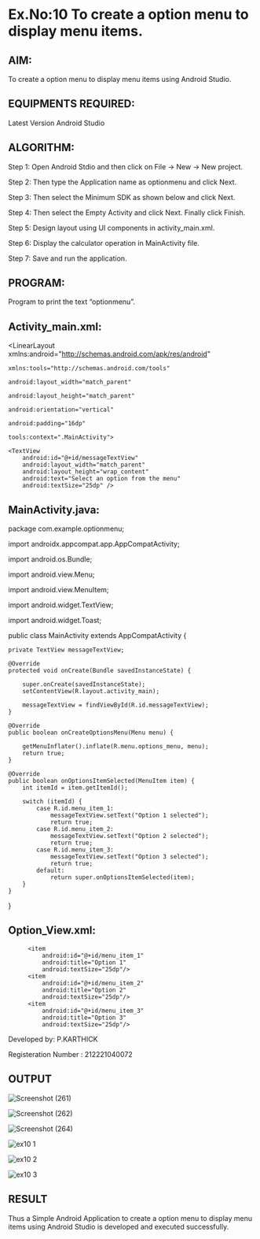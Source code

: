 # Ex.No:10 To create a option menu to display menu items.


## AIM:

To create a option menu to display menu items using Android Studio.

## EQUIPMENTS REQUIRED:

Latest Version Android Studio

## ALGORITHM:
Step 1: Open Android Stdio and then click on File -> New -> New project.

Step 2: Then type the Application name as optionmenu and click Next.

Step 3: Then select the Minimum SDK as shown below and click Next.

Step 4: Then select the Empty Activity and click Next. Finally click Finish.

Step 5: Design layout using UI components in activity_main.xml.

Step 6: Display the calculator operation in MainActivity file.

Step 7: Save and run the application.


## PROGRAM:
Program to print the text “optionmenu”.

## Activity_main.xml:
<LinearLayout xmlns:android="http://schemas.android.com/apk/res/android"
              
    xmlns:tools="http://schemas.android.com/tools"
              
    android:layout_width="match_parent"
              
    android:layout_height="match_parent"
              
    android:orientation="vertical"
              
    android:padding="16dp"
              
    tools:context=".MainActivity">

    <TextView
        android:id="@+id/messageTextView"
        android:layout_width="match_parent"
        android:layout_height="wrap_content"
        android:text="Select an option from the menu"
        android:textSize="25dp" />

</LinearLayout>

## MainActivity.java:
package com.example.optionmenu;

import androidx.appcompat.app.AppCompatActivity;

import android.os.Bundle;

import android.view.Menu;

import android.view.MenuItem;

import android.widget.TextView;

import android.widget.Toast;

public class MainActivity extends AppCompatActivity {

    private TextView messageTextView;

    @Override
    protected void onCreate(Bundle savedInstanceState) {
    
        super.onCreate(savedInstanceState);
        setContentView(R.layout.activity_main);

        messageTextView = findViewById(R.id.messageTextView);
    }

    @Override
    public boolean onCreateOptionsMenu(Menu menu) {
    
        getMenuInflater().inflate(R.menu.options_menu, menu);
        return true;
    }

    @Override
    public boolean onOptionsItemSelected(MenuItem item) {
        int itemId = item.getItemId();

        switch (itemId) {
            case R.id.menu_item_1:
                messageTextView.setText("Option 1 selected");
                return true;
            case R.id.menu_item_2:
                messageTextView.setText("Option 2 selected");
                return true;
            case R.id.menu_item_3:
                messageTextView.setText("Option 3 selected");
                return true;
            default:
                return super.onOptionsItemSelected(item);
        }
    }
}

## Option_View.xml:
<menu xmlns:android="http://schemas.android.com/apk/res/android">
  
    <item
        android:id="@+id/menu_item_1"
        android:title="Option 1"
        android:textSize="25dp"/>
    <item
        android:id="@+id/menu_item_2"
        android:title="Option 2"
        android:textSize="25dp"/>
    <item
        android:id="@+id/menu_item_3"
        android:title="Option 3"
        android:textSize="25dp"/>
</menu>


Developed by: P.KARTHICK

Registeration Number : 212221040072


## OUTPUT
![Screenshot (261)](https://github.com/Aishwarya-TM/Mobile-Application-Development/assets/127846109/aa05cad2-b27f-4bf5-a633-3ab2cb224ab1)

![Screenshot (262)](https://github.com/Aishwarya-TM/Mobile-Application-Development/assets/127846109/757ed84a-b1d2-449b-b3a2-86c45e3d9942)

![Screenshot (264)](https://github.com/Aishwarya-TM/Mobile-Application-Development/assets/127846109/7ea58072-0c2b-4e48-b290-118e771619bd)

![ex10 1](https://github.com/Aishwarya-TM/Mobile-Application-Development/assets/127846109/b4a29918-e08b-4967-829c-a25dd874f649)

![ex10 2](https://github.com/Aishwarya-TM/Mobile-Application-Development/assets/127846109/2d688bd5-39a1-4159-803e-b15e7bee7e87)

![ex10 3](https://github.com/Aishwarya-TM/Mobile-Application-Development/assets/127846109/9d7193ed-d934-4208-9fbb-db1614fd53d8)


## RESULT
Thus a Simple Android Application to create a option menu to display menu items using Android Studio is developed and executed successfully.


